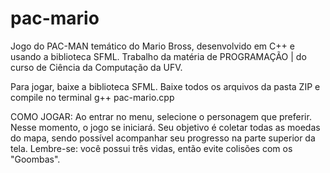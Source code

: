 # pac-mario

Jogo do PAC-MAN temático do Mario Bross, desenvolvido em C++ e usando a biblioteca SFML.
Trabalho da matéria de PROGRAMAÇÃO | do curso de Ciência da Computação da UFV. 



Para jogar, baixe a biblioteca SFML. Baixe todos os arquivos da pasta ZIP e compile no terminal g++ pac-mario.cpp

COMO JOGAR:
Ao entrar no menu, selecione o personagem que preferir. Nesse momento, o jogo se iniciará. Seu objetivo é coletar todas as moedas do mapa, sendo possível acompanhar seu progresso na parte superior da tela. Lembre-se: você possui três vidas, então evite colisões com os "Goombas".
